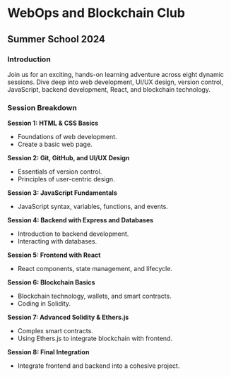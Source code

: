 # WebOps and Blockchain Club

## Summer School 2024

### Introduction
Join us for an exciting, hands-on learning adventure across eight dynamic sessions. Dive deep into web development, UI/UX design, version control, JavaScript, backend development, React, and blockchain technology.

### Session Breakdown

**Session 1: HTML & CSS Basics**
- Foundations of web development.
- Create a basic web page.

**Session 2: Git, GitHub, and UI/UX Design**
- Essentials of version control.
- Principles of user-centric design.

**Session 3: JavaScript Fundamentals**
- JavaScript syntax, variables, functions, and events.

**Session 4: Backend with Express and Databases**
- Introduction to backend development.
- Interacting with databases.

**Session 5: Frontend with React**
- React components, state management, and lifecycle.

**Session 6: Blockchain Basics**
- Blockchain technology, wallets, and smart contracts.
- Coding in Solidity.

**Session 7: Advanced Solidity & Ethers.js**
- Complex smart contracts.
- Using Ethers.js to integrate blockchain with frontend.

**Session 8: Final Integration**
- Integrate frontend and backend into a cohesive project.
